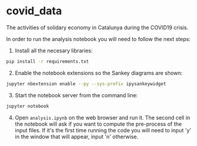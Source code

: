 # covid_data

The activities of solidary economy in Catalunya during the COVID19 crisis.


In order to run the analysis notebook you will need to follow the next steps:

1. Install all the necesary libraries:
```bash {cmd}
pip install -r requirements.txt
```
2. Enable the notebook extensions so the Sankey diagrams are shown:
```bash {cmd}
jupyter nbextension enable --py --sys-prefix ipysankeywidget
```
3. Start the notebook server from the command line:
```bash {cmd}
jupyter notebook
```
4. Open `analysis.ipynb` on the web browser and run it. The second cell in the notebook will ask if you want to compute the pre-process of the input files. If it's the first time running the code you will need to input 'y' in the window that will appear, input 'n' otherwise.


